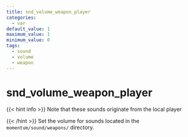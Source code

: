 ```yaml
---
title: snd_volume_weapon_player
categories:
  - var
default_value: 1
maximum_value: 1
minimum_value: 0
tags:
  - sound
  - volume
  - weapon
---
```


# snd_volume_weapon_player

{{< hint info >}}
Note that these sounds originate from the local player

{{< /hint >}}
Set the volume for sounds located in the `momentum/sound/weapons/` directory.
